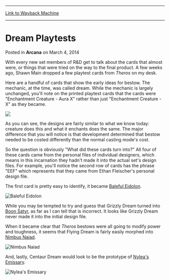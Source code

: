 
---
[Link to Wayback Machine](https://web.archive.org/web/20211020083722/https://magic.wizards.com/en/articles/archive/arcana/dream-playtests-2014-03-04)

[_metadata_:description]:- "With every new set members of R&D get to talk about the cards that almost were, or things that were tried on the way to the final product. A few weeks ago, Shawn Main dropped a few playtest cards from Theros on my desk. Here are a handful of cards that show the early ideas for bestow. The mechanic, at the time, was called dream. While the mechanic is largely unchanged, you'll"
[_metadata_:generator]:- "Drupal 7 (http://drupal.org)"
[_metadata_:node]:- "155791"
[_metadata_:publish_date]:- "2014-03-04"
[_metadata_:source]:- "div-main-content"
[_metadata_:title]:- "Dream Playtests"
[_metadata_:wayback_capture_timestamp]:- "2021-10-20 08:37:22"
[_metadata_:wayback_raw_url]:- "https://web.archive.org/web/20211020083722id_/https://magic.wizards.com/en/articles/archive/arcana/dream-playtests-2014-03-04"
[_metadata_:wayback_url]:- "https://magic.wizards.com/en/articles/archive/arcana/dream-playtests-2014-03-04"
---


Dream Playtests
===============



 Posted in **Arcana**
 on March 4, 2014 










With every new set members of R&D get to talk about the cards that almost were, or things that were tried on the way to the final product. A few weeks ago, Shawn Main dropped a few playtest cards from *Theros* on my desk.


Here are a handful of cards that show the early ideas for bestow. The mechanic, at the time, was called dream. While the mechanic is largely unchanged, you'll note on the printed playtest cards that the cards were "Enchantment Creature - Aura X" rather than just "Enchantment Creature - X" as they became.


![](https://media.wizards.com/images/magic/daily/arcana/arc1442_dream.jpg)

As you can see, the designs are fairly similar to what we know today: creature does this and what it enchants does the same. The major difference that you will notice is that development determined that bestow needed to be costed differently than the normal casting mode's cost.


So the question is obviously "What did these cards turn into?" All four of these cards came from the personal files of individual designers, which means in this incarnation they hadn't made it into the actual set's design files. For example, you'll notice the second row of cards has the phrase "EEF" which represents that they came from Ethan Fleischer's personal design file.


The first card is pretty easy to identify, it became [Baleful Eidolon](https://gatherer.wizards.com/Pages/Card/Details.aspx?name=Baleful+Eidolon).



![Baleful Eidolon](http://gatherer.wizards.com/Handlers/Image.ashx?size=small&type=card&name=Baleful%20Eidolon&options=)


While you may be tempted to try and guess that Grizzly Dream turned into [Boon Satyr](https://gatherer.wizards.com/Pages/Card/Details.aspx?name=Boon+Satyr), as far as I can tell that is incorrect. It looks like Grizzly Dream never made it into the initial design file.


When it became clear that *Theros* bestows were all going to modify power and toughness, it seems that Flying Dream is fairly easily morphed into [Nimbus Naiad](https://gatherer.wizards.com/Pages/Card/Details.aspx?name=Nimbus+Naiad).



![Nimbus Naiad](http://gatherer.wizards.com/Handlers/Image.ashx?size=small&type=card&name=Nimbus%20Naiad&options=)


And, lastly, Centaur Dream would look to be the prototype of [Nylea's Emissary](https://gatherer.wizards.com/Pages/Card/Details.aspx?name=Nylea%27s+Emissary).



![Nylea's Emissary](http://gatherer.wizards.com/Handlers/Image.ashx?size=small&type=card&name=Nylea%27s%20Emissary&options=)






